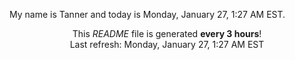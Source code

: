 My name is Tanner and today is Monday, January 27, 1:27 AM EST.

<p align="center">This <i>README</i> file is generated <b>every 3 hours</b>!</br>Last refresh: Monday, January 27, 1:27 AM EST<br /></p>
